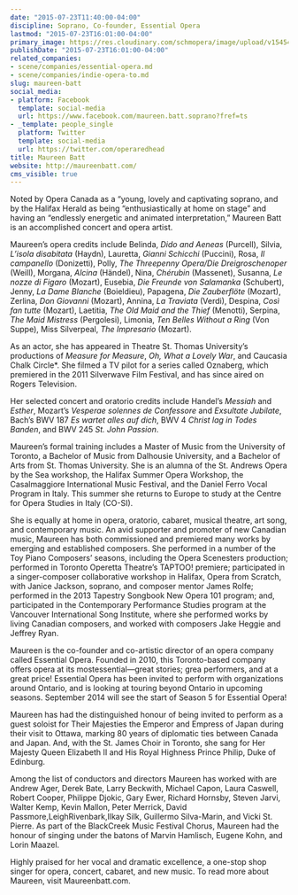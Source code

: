 ```yaml
---
date: "2015-07-23T11:40:00-04:00"
discipline: Soprano, Co-founder, Essential Opera
lastmod: "2015-07-23T16:01:00-04:00"
primary_image: https://res.cloudinary.com/schmopera/image/upload/v1545409169/media/webhook-uploads/1437665682700/Batt-Maureen.-Colour-Headshot.-.jpg.jpg
publishDate: "2015-07-23T16:01:00-04:00"
related_companies:
- scene/companies/essential-opera.md
- scene/companies/indie-opera-to.md
slug: maureen-batt
social_media:
- platform: Facebook
  template: social-media
  url: https://www.facebook.com/maureen.batt.soprano?fref=ts
- _template: people_single
  platform: Twitter
  template: social-media
  url: https://twitter.com/operaredhead
title: Maureen Batt
website: http://maureenbatt.com/
cms_visible: true
---
```


Noted by Opera Canada as a “young, lovely and captivating soprano, and by	the	Halifax	Herald	as	being “enthusiastically	at home on stage” and	having an “endlessly energetic and animated	interpretation,” Maureen Batt	
is an accomplished concert and opera artist.	

Maureen’s opera	credits	include	Belinda, *Dido and Aeneas* (Purcell),	Silvia,	*L’isola disabitata* (Haydn), Lauretta,	*Gianni	Schicchi* (Puccini), Rosa, *Il campanello* (Donizetti),	Polly, *The	Threepenny Opera/Die	Dreigroschenoper*
(Weill), Morgana, *Alcina* (Händel), Nina, *Chérubin* (Massenet), Susanna, *Le nozze di	Figaro* (Mozart), Eusebia, *Die	Freunde	von	Salamanka* (Schubert), Jenny, *La Dame Blanche* (Boieldieu), Papagena, *Die	Zauberflöte* (Mozart), Zerlina, *Don Giovanni* (Mozart), Annina, *La Traviata* (Verdi),	Despina, *Così fan tutte* (Mozart),	Laetitia, *The Old Maid	and	the Thief* (Menotti), Serpina, *The	Maid Mistress* (Pergolesi),	Limonia, *Ten Belles Without a Ring* (Von Suppe), Miss Silverpeal, *The Impresario* (Mozart).

As	an	actor,	she	has	appeared in Theatre	St.	Thomas University’s	productions	of *Measure for Measure*, *Oh, What a Lovely War*, and Caucasia Chalk Circle*. She filmed a TV pilot for a series called Oznaberg, which premiered in the 2011 Silverwave Film Festival, and has since aired on	Rogers Television.	

Her	selected concert and oratorio credits include Handel’s *Messiah* and *Esther*, Mozart’s *Vesperae solennes de Confessore* and *Exsultate	Jubilate*, Bach’s BWV 187 *Es wartet alles auf dich*, BWV 4	*Christ lag in Todes Banden*, and	BWV	245	*St. John Passion*.

Maureen’s formal training includes a Master of Music from the University	of	Toronto, a Bachelor	of Music from Dalhousie	University, and	a Bachelor of Arts from	St.	Thomas University. She is an alumna of the St. Andrews Opera by the	Sea	workshop, the Halifax Summer Opera Workshop, the Casalmaggiore International Music Festival, and the Daniel Ferro Vocal	Program	in	Italy.	This summer	she	returns	to Europe to study at the Centre for Opera Studies	in Italy (CO-SI).	

She is equally at home in opera, oratorio, cabaret, musical theatre, art song, and contemporary	music. An avid supporter and promoter of new Canadian music, Maureen has both commissioned and premiered many works	by emerging	and established	composers. She performed in a number of the Toy	Piano	Composers’ seasons, including the Opera	Scenesters production; performed in	Toronto	Operetta Theatre’s TAPTOO! premiere; participated in a singer-composer collaborative workshop in Halifax, Opera	from Scratch, with Janice Jackson, soprano, and	composer mentor James Rolfe; performed in the 2013 Tapestry	Songbook New Opera 101 program;	and, participated in the Contemporary Performance Studies program at the Vancouver International Song Institute, where she performed works by living Canadian composers, and worked with composers Jake	Heggie and Jeffrey Ryan.		

Maureen	is the co-founder and co-artistic director of an opera company called Essential	Opera. Founded in 2010,	this Toronto-based company offers opera	at its	mostessential—great	stories; grea performers, and at a great price! Essential Opera	has	been invited to	perform	with organizations around Ontario, and is looking at touring beyond	Ontario	in upcoming seasons. September 2014	will see the start of Season 5 for Essential Opera! 

Maureen	has	had	the	distinguished honour of being invited to perform as a guest soloist for Their Majesties the Emperor	and	Empress	of Japan during their visit	to Ottawa, marking 80 years of diplomatic ties between Canada and Japan. And, with the St. James Choir in Toronto, she sang for Her Majesty Queen Elizabeth II and His Royal Highness Prince Philip, Duke of Edinburg.

Among the list of conductors and directors Maureen has worked with are Andrew Ager, Derek Bate, Larry Beckwith, Michael Capon, Laura Caswell, Robert Cooper, Philippe Djokic, Gary Ewer, Richard Hornsby, Steven Jarvi, Walter Kemp, Kevin Mallon, Peter Merrick, David Passmore,LeighRivenbark,Ilkay Silk, Guillermo Silva-Marin, and Vicki St. Pierre. As part of the BlackCreek Music Festival Chorus, Maureen had the honour of	singing	under the batons of Marvin Hamlisch, Eugene Kohn, and Lorin Maazel.

Highly praised for her vocal and dramatic excellence, a one-stop shop singer for opera, concert, cabaret, and new music. To read more about Maureen, visit Maureenbatt.com.
